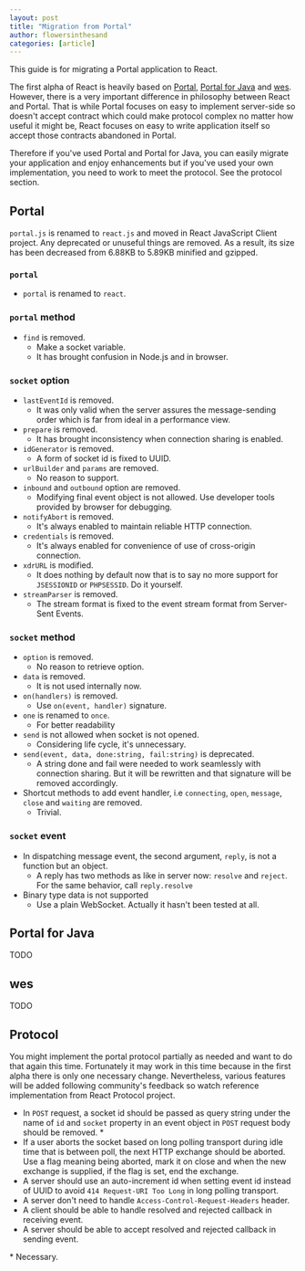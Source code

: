 ```yaml
---
layout: post
title: "Migration from Portal"
author: flowersinthesand
categories: [article]
---
```


This guide is for migrating a Portal application to React.

The first alpha of React is heavily based on [Portal](flowersinthesand.github.io/portal/), [Portal for Java](flowersinthesand.github.io/portal-java/) and [wes](flowersinthesand.github.io/wes/). However, there is a very important difference in philosophy between React and Portal. That is while Portal focuses on easy to implement server-side so doesn't accept contract which could make protocol complex no matter how useful it might be, React focuses on easy to write application itself so accept those contracts abandoned in Portal. 

Therefore if you've used Portal and Portal for Java, you can easily migrate your application and enjoy enhancements but if you've used your own implementation, you need to work to meet the protocol. See the protocol section.

## Portal
`portal.js` is renamed to `react.js` and moved in React JavaScript Client project. Any deprecated or unuseful things are removed. As a result, its size has been decreased from 6.88KB to 5.89KB minified and gzipped.

### `portal`
* `portal` is renamed to `react`.

### `portal` method
* `find` is removed.
    * Make a socket variable.
    * It has brought confusion in Node.js and in browser.

### `socket` option
* `lastEventId` is removed.
    * It was only valid when the server assures the message-sending order which is far from ideal in a performance view.
* `prepare` is removed.
    * It has brought inconsistency when connection sharing is enabled.
* `idGenerator` is removed.
    * A form of socket id is fixed to UUID.
* `urlBuilder` and `params` are removed.
    * No reason to support.
* `inbound` and `outbound` option are removed.
    * Modifying final event object is not allowed. Use developer tools provided by browser for debugging.
* `notifyAbort` is removed.
    * It's always enabled to maintain reliable HTTP connection.
* `credentials` is removed.
    * It's always enabled for convenience of use of cross-origin connection.
* `xdrURL` is modified.
    * It does nothing by default now that is to say no more support for `JSESSIONID` or `PHPSESSID`. Do it yourself.
* `streamParser` is removed.
    * The stream format is fixed to the event stream format from Server-Sent Events.

### `socket` method
* `option` is removed.
    * No reason to retrieve option.
* `data` is removed.
    * It is not used internally now.
* `on(handlers)` is removed.
    * Use `on(event, handler)` signature.
* `one` is renamed to `once`.
    * For better readability
* `send` is not allowed when socket is not opened.
    * Considering life cycle, it's unnecessary.
* `send(event, data, done:string, fail:string)` is deprecated.
    * A string done and fail were needed to work seamlessly with connection sharing. But it will be rewritten and that signature will be removed accordingly.
* Shortcut methods to add event handler, i.e `connecting`, `open`, `message`, `close` and `waiting` are removed.
    * Trivial.

### `socket` event
* In dispatching message event, the second argument, `reply`, is not a function but an object.
    * A reply has two methods as like in server now: `resolve` and `reject`. For the same behavior, call `reply.resolve`
* Binary type data is not supported
    * Use a plain WebSocket. Actually it hasn't been tested at all. 

## Portal for Java
TODO

## wes
TODO

## Protocol
You might implement the portal protocol partially as needed and want to do that again this time. Fortunately it may work in this time because in the first alpha there is only one necessary change. Nevertheless, various features will be added following community's feedback so watch reference implementation from React Protocol project.

* In `POST` request, a socket id should be passed as query string under the name of `id` and `socket` property in an event object in `POST` request body should be removed. *
* If a user aborts the socket based on long polling transport during idle time that is between poll, the next HTTP exchange should be aborted. Use a flag meaning being aborted, mark it on close and when the new exchange is supplied, if the flag is set, end the exchange.
* A server should use an auto-increment id when setting event id instead of UUID to avoid `414 Request-URI Too Long` in long polling transport.
* A server don't need to handle `Access-Control-Request-Headers` header.
* A client should be able to handle resolved and rejected callback in receiving event.
* A server should be able to accept resolved and rejected callback in sending event.

\* Necessary.